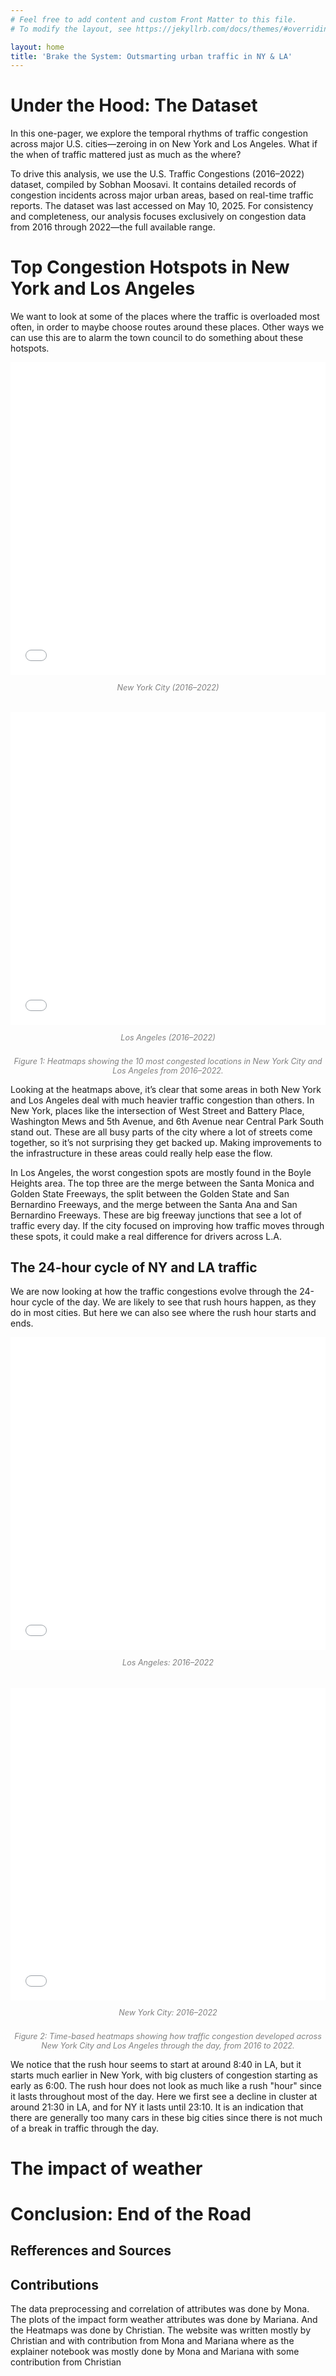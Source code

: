 ```yaml
---
# Feel free to add content and custom Front Matter to this file.
# To modify the layout, see https://jekyllrb.com/docs/themes/#overriding-theme-defaults

layout: home
title: 'Brake the System: Outsmarting urban traffic in NY & LA'
---
```


# Under the Hood: The Dataset
In this one-pager, we explore the temporal rhythms of traffic congestion across major U.S. cities—zeroing in on New York and Los Angeles. What if the when of traffic mattered just as much as the where?

To drive this analysis, we use the U.S. Traffic Congestions (2016–2022) dataset, compiled by Sobhan Moosavi. It contains detailed records of congestion incidents across major urban areas, based on real-time traffic reports. The dataset was last accessed on May 10, 2025. For consistency and completeness, our analysis focuses exclusively on congestion data from 2016 through 2022—the full available range.

# Top Congestion Hotspots in New York and Los Angeles

We want to look at some of the places where the traffic is overloaded most often, in order to maybe choose routes around these places. Other ways we can use this are to alarm the town council to do something about these hotspots.

<div style="display: flex; justify-content: space-around; flex-wrap: wrap; gap: 20px; max-width: 100%; margin: auto;">
  <div style="flex: 1 1 45%; min-width: 300px;">
    <iframe src="ny_top_10_congestion.html" width="100%" height="500px" style="border:none;"></iframe>
    <p style="text-align: center; font-style: italic; font-size: 0.9em; color: gray;">
      New York City (2016–2022)
    </p>
  </div>
  <div style="flex: 1 1 45%; min-width: 300px;">
    <iframe src="la_top_10_congestion.html" width="100%" height="500px" style="border:none;"></iframe>
    <p style="text-align: center; font-style: italic; font-size: 0.9em; color: gray;">
      Los Angeles (2016–2022)
    </p>
  </div>
</div>

<p style="text-align: center; font-style: italic; font-size: 0.9em; color: gray; margin-top: 10px;">
  Figure 1: Heatmaps showing the 10 most congested locations in New York City and Los Angeles from 2016–2022.
</p>

Looking at the heatmaps above, it’s clear that some areas in both New York and Los Angeles deal with much heavier traffic congestion than others. In New York, places like the intersection of West Street and Battery Place, Washington Mews and 5th Avenue, and 6th Avenue near Central Park South stand out. These are all busy parts of the city where a lot of streets come together, so it’s not surprising they get backed up. Making improvements to the infrastructure in these areas could really help ease the flow.

In Los Angeles, the worst congestion spots are mostly found in the Boyle Heights area. The top three are the merge between the Santa Monica and Golden State Freeways, the split between the Golden State and San Bernardino Freeways, and the merge between the Santa Ana and San Bernardino Freeways. These are big freeway junctions that see a lot of traffic every day. If the city focused on improving how traffic moves through these spots, it could make a real difference for drivers across L.A.

## The 24-hour cycle of NY and LA traffic
We are now looking at how the traffic congestions evolve through the 24-hour cycle of the day. We are likely to see that rush hours happen, as they do in most cities. But here we can also see where the rush hour starts and ends.

<div style="display: flex; justify-content: space-around; flex-wrap: wrap; gap: 20px; max-width: 100%; margin: auto;">
  <div style="flex: 1 1 45%; min-width: 300px;">
    <iframe src="la_time_map.html" width="100%" height="500px" style="border:none;"></iframe>
    <p style="text-align: center; font-style: italic; font-size: 0.9em; color: gray;">
      Los Angeles: 2016–2022
    </p>
  </div>
  <div style="flex: 1 1 45%; min-width: 300px;">
    <iframe src="ny_time_map.html" width="100%" height="500px" style="border:none;"></iframe>
    <p style="text-align: center; font-style: italic; font-size: 0.9em; color: gray;">
      New York City: 2016–2022
    </p>
  </div>
</div>

<p style="text-align: center; font-style: italic; font-size: 0.9em; color: gray; margin-top: 10px;">
  Figure 2: Time-based heatmaps showing how traffic congestion developed across New York City and Los Angeles through the day, from 2016 to 2022.
</p>

We notice that the rush hour seems to start at around 8:40 in LA, but it starts much earlier in New York, with big clusters of congestion starting as early as 6:00. The rush hour does not look as much like a rush "hour" since it lasts throughout most of the day. Here we first see a decline in cluster at around 21:30 in LA, and for NY it lasts until 23:10. It is an indication that there are generally too many cars in these big cities since there is not much of a break in traffic through the day.

# The impact of weather


# Conclusion: End of the Road

## Refferences and Sources

## Contributions
The data preprocessing and correlation of attributes was done by Mona.
The plots of the impact form weather attributes was done by Mariana.
And the Heatmaps was done by Christian.
The website was written mostly by Christian and with contribution from Mona and Mariana where as the explainer notebook was mostly done by Mona and Mariana with some contribution from Christian
